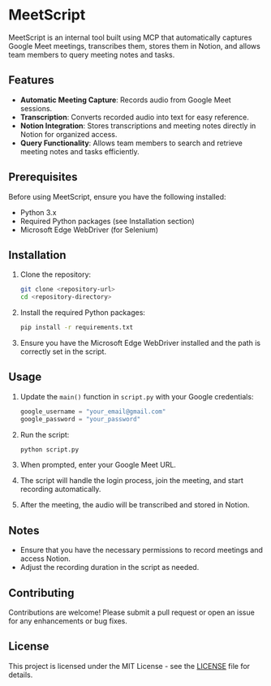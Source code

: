 # MeetScript

MeetScript is an internal tool built using MCP that automatically captures Google Meet meetings, transcribes them, stores them in Notion, and allows team members to query meeting notes and tasks.

## Features

- **Automatic Meeting Capture**: Records audio from Google Meet sessions.
- **Transcription**: Converts recorded audio into text for easy reference.
- **Notion Integration**: Stores transcriptions and meeting notes directly in Notion for organized access.
- **Query Functionality**: Allows team members to search and retrieve meeting notes and tasks efficiently.

## Prerequisites

Before using MeetScript, ensure you have the following installed:

- Python 3.x
- Required Python packages (see Installation section)
- Microsoft Edge WebDriver (for Selenium)

## Installation

1. Clone the repository:
   ```bash
   git clone <repository-url>
   cd <repository-directory>
   ```

2. Install the required Python packages:
   ```bash
   pip install -r requirements.txt
   ```

3. Ensure you have the Microsoft Edge WebDriver installed and the path is correctly set in the script.

## Usage

1. Update the `main()` function in `script.py` with your Google credentials:
   ```python
   google_username = "your_email@gmail.com"
   google_password = "your_password"
   ```

2. Run the script:
   ```bash
   python script.py
   ```

3. When prompted, enter your Google Meet URL.

4. The script will handle the login process, join the meeting, and start recording automatically.

5. After the meeting, the audio will be transcribed and stored in Notion.

## Notes

- Ensure that you have the necessary permissions to record meetings and access Notion.
- Adjust the recording duration in the script as needed.

## Contributing

Contributions are welcome! Please submit a pull request or open an issue for any enhancements or bug fixes.

## License

This project is licensed under the MIT License - see the [LICENSE](LICENSE) file for details.
